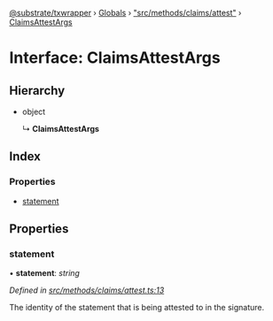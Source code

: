 [@substrate/txwrapper](../README.md) › [Globals](../globals.md) › ["src/methods/claims/attest"](../modules/_src_methods_claims_attest_.md) › [ClaimsAttestArgs](_src_methods_claims_attest_.claimsattestargs.md)

# Interface: ClaimsAttestArgs

## Hierarchy

* object

  ↳ **ClaimsAttestArgs**

## Index

### Properties

* [statement](_src_methods_claims_attest_.claimsattestargs.md#statement)

## Properties

###  statement

• **statement**: *string*

*Defined in [src/methods/claims/attest.ts:13](https://github.com/paritytech/txwrapper/blob/1ac58f6/src/methods/claims/attest.ts#L13)*

The identity of the statement that is being attested to in the signature.
